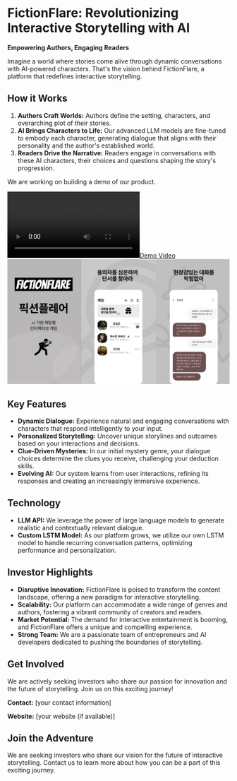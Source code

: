 # FictionFlare: Revolutionizing Interactive Storytelling with AI

**Empowering Authors, Engaging Readers**

Imagine a world where stories come alive through dynamic conversations with AI-powered characters. That's the vision behind FictionFlare, a platform that redefines interactive storytelling.

## How it Works

1. **Authors Craft Worlds:** Authors define the setting, characters, and overarching plot of their stories.
2. **AI Brings Characters to Life:**  Our advanced LLM models are fine-tuned to embody each character, generating dialogue that aligns with their personality and the author's established world.
3. **Readers Drive the Narrative:** Readers engage in conversations with these AI characters, their choices and questions shaping the story's progression.

We are working on building a demo of our product.

[![Demo Video](FictionFlare(2).mp4)](FictionFlare(2).mp4)
[![Demo Image](demo.png)](demo.png)

## Key Features

* **Dynamic Dialogue:** Experience natural and engaging conversations with characters that respond intelligently to your input.
* **Personalized Storytelling:**  Uncover unique storylines and outcomes based on your interactions and decisions.
* **Clue-Driven Mysteries:** In our initial mystery genre, your dialogue choices determine the clues you receive, challenging your deduction skills.
* **Evolving AI:** Our system learns from user interactions, refining its responses and creating an increasingly immersive experience.

## Technology

* **LLM API:**  We leverage the power of large language models to generate realistic and contextually relevant dialogue.
* **Custom LSTM Model:**  As our platform grows, we utilize our own LSTM model to handle recurring conversation patterns, optimizing performance and personalization.

## Investor Highlights

* **Disruptive Innovation:** FictionFlare is poised to transform the content landscape, offering a new paradigm for interactive storytelling.
* **Scalability:** Our platform can accommodate a wide range of genres and authors, fostering a vibrant community of creators and readers.
* **Market Potential:** The demand for interactive entertainment is booming, and FictionFlare offers a unique and compelling experience.
* **Strong Team:** We are a passionate team of entrepreneurs and AI developers dedicated to pushing the boundaries of storytelling.

## Get Involved

We are actively seeking investors who share our passion for innovation and the future of storytelling. Join us on this exciting journey!

**Contact:** [your contact information]

**Website:** [your website (if available)]

## Join the Adventure

We are seeking investors who share our vision for the future of interactive storytelling. Contact us to learn more about how you can be a part of this exciting journey.
